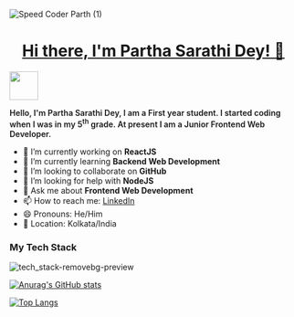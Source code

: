 ![Speed Coder Parth (1)](https://github.com/parthasdey2304/parthasdey2304/assets/131694386/2faf6903-3c05-46ce-8310-62c838809b1e)




<h1 align="center"><u>Hi there, I'm Partha Sarathi Dey! 👋</u></h1>

<!--
**parthasdey2304/parthasdey2304** is a ✨ _special_ ✨ repository because its `README.md` (this file) appears on your GitHub profile.

Here are some ideas to get you started:


### Tech Stack
<div style="display: flex; justify-item: between; width: 100%">
  <img src="https://upload.wikimedia.org/wikipedia/commons/6/61/HTML5_logo_and_wordmark.svg" alt="HTML5 Logo" width="100">
  <img src="https://upload.wikimedia.org/wikipedia/commons/d/d5/CSS3_logo_and_wordmark.svg" alt="CSS3 Logo" width="70">
  <img src="https://upload.wikimedia.org/wikipedia/commons/9/99/Unofficial_JavaScript_logo_2.svg" alt="JavaScript Logo" width="80">
</div>
My tech stack includes : HTML5, CSS3, JavaScript, TypeScript, ReactJS, NodeJS, ExpressJS, Bootstrap, TailwindCSS, Flowbite, DaisyUI, NextJS, VueJS, MongoDB, Firebase.
-->
<img src="https://media.giphy.com/media/mGcNjsfWAjY5AEZNw6/giphy.gif" width="50">
<p style="font-weight: 600;">Hello, I'm Partha Sarathi Dey, I am a First year student. I started coding when I was in my 5<sup>th</sup> grade. At present I am a Junior Frontend Web Developer.</p>

- 🔭 I’m currently working on **ReactJS**
- 🌱 I’m currently learning **Backend Web Development**
- 👯 I’m looking to collaborate on **GitHub**
- 🤔 I’m looking for help with **NodeJS**
- 💬 Ask me about **Frontend Web Development**
- 📫 How to reach me: <a href="https://linkedin.com/in/sarathiparth">LinkedIn</a>
- 😄 Pronouns: He/Him
- 📍 Location: Kolkata/India

### My Tech Stack

![tech_stack-removebg-preview](https://github.com/parthasdey2304/parthasdey2304/assets/131694386/55052118-ba66-4b22-bc19-dc7ba5214487)

[![Anurag's GitHub stats](https://github-readme-stats.vercel.app/api?username=parthasdey2304&show_icons=true&theme=transparent&bg_color=#0020ad)](https://github.com/anuraghazra/github-readme-stats)

[![Top Langs](https://github-readme-stats.vercel.app/api/top-langs/?username=parthasdey2304&layout=compact&show_icons=true&theme=transparent)](https://github.com/anuraghazra/github-readme-stats)
